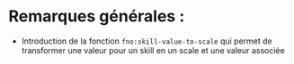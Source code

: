 
# Remarques générales :

* Introduction de la fonction `fno:skill-value-to-scale` qui permet de transformer une valeur pour un skill en un scale et une valeur associée